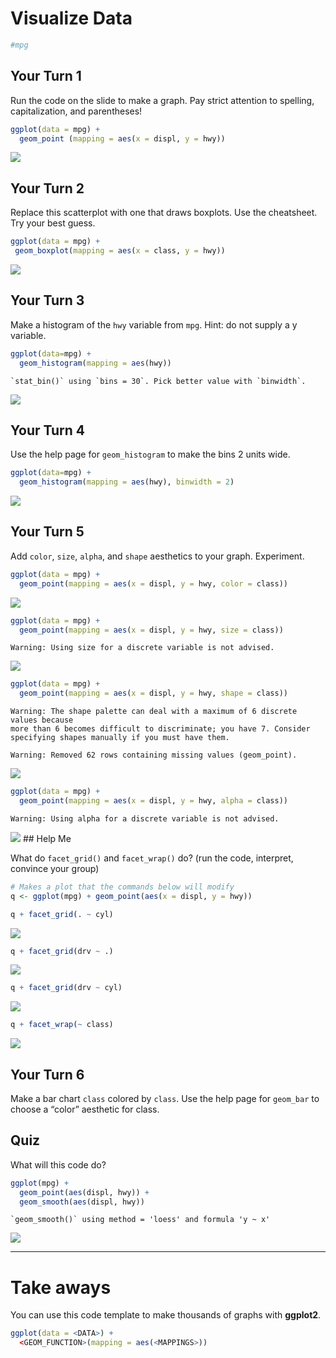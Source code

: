 Visualize Data
================

``` r
#mpg
```

## Your Turn 1

Run the code on the slide to make a graph. Pay strict attention to
spelling, capitalization, and parentheses\!

``` r
ggplot(data = mpg) +
  geom_point (mapping = aes(x = displ, y = hwy))
```

![](Week-4-Visualize-Exercises_files/figure-gfm/unnamed-chunk-2-1.png)<!-- -->

## Your Turn 2

Replace this scatterplot with one that draws boxplots. Use the
cheatsheet. Try your best guess.

``` r
ggplot(data = mpg) +
 geom_boxplot(mapping = aes(x = class, y = hwy))
```

![](Week-4-Visualize-Exercises_files/figure-gfm/unnamed-chunk-3-1.png)<!-- -->

## Your Turn 3

Make a histogram of the `hwy` variable from `mpg`. Hint: do not supply a
y variable.

``` r
ggplot(data=mpg) +
  geom_histogram(mapping = aes(hwy))
```

    `stat_bin()` using `bins = 30`. Pick better value with `binwidth`.

![](Week-4-Visualize-Exercises_files/figure-gfm/unnamed-chunk-4-1.png)<!-- -->

## Your Turn 4

Use the help page for `geom_histogram` to make the bins 2 units wide.

``` r
ggplot(data=mpg) +
  geom_histogram(mapping = aes(hwy), binwidth = 2)
```

![](Week-4-Visualize-Exercises_files/figure-gfm/unnamed-chunk-5-1.png)<!-- -->

## Your Turn 5

Add `color`, `size`, `alpha`, and `shape` aesthetics to your graph.
Experiment.

``` r
ggplot(data = mpg) +
  geom_point(mapping = aes(x = displ, y = hwy, color = class))
```

![](Week-4-Visualize-Exercises_files/figure-gfm/unnamed-chunk-6-1.png)<!-- -->

``` r
ggplot(data = mpg) +
  geom_point(mapping = aes(x = displ, y = hwy, size = class))
```

    Warning: Using size for a discrete variable is not advised.

![](Week-4-Visualize-Exercises_files/figure-gfm/unnamed-chunk-7-1.png)<!-- -->

``` r
ggplot(data = mpg) +
  geom_point(mapping = aes(x = displ, y = hwy, shape = class))
```

    Warning: The shape palette can deal with a maximum of 6 discrete values because
    more than 6 becomes difficult to discriminate; you have 7. Consider
    specifying shapes manually if you must have them.

    Warning: Removed 62 rows containing missing values (geom_point).

![](Week-4-Visualize-Exercises_files/figure-gfm/unnamed-chunk-8-1.png)<!-- -->

``` r
ggplot(data = mpg) +
  geom_point(mapping = aes(x = displ, y = hwy, alpha = class))
```

    Warning: Using alpha for a discrete variable is not advised.

![](Week-4-Visualize-Exercises_files/figure-gfm/unnamed-chunk-9-1.png)<!-- -->
\#\# Help Me

What do `facet_grid()` and `facet_wrap()` do? (run the code, interpret,
convince your group)

``` r
# Makes a plot that the commands below will modify
q <- ggplot(mpg) + geom_point(aes(x = displ, y = hwy))

q + facet_grid(. ~ cyl)
```

![](Week-4-Visualize-Exercises_files/figure-gfm/unnamed-chunk-10-1.png)<!-- -->

``` r
q + facet_grid(drv ~ .)
```

![](Week-4-Visualize-Exercises_files/figure-gfm/unnamed-chunk-10-2.png)<!-- -->

``` r
q + facet_grid(drv ~ cyl)
```

![](Week-4-Visualize-Exercises_files/figure-gfm/unnamed-chunk-10-3.png)<!-- -->

``` r
q + facet_wrap(~ class)
```

![](Week-4-Visualize-Exercises_files/figure-gfm/unnamed-chunk-10-4.png)<!-- -->

## Your Turn 6

Make a bar chart `class` colored by `class`. Use the help page for
`geom_bar` to choose a “color” aesthetic for class.

## Quiz

What will this code do?

``` r
ggplot(mpg) + 
  geom_point(aes(displ, hwy)) +
  geom_smooth(aes(displ, hwy))
```

    `geom_smooth()` using method = 'loess' and formula 'y ~ x'

![](Week-4-Visualize-Exercises_files/figure-gfm/unnamed-chunk-12-1.png)<!-- -->

-----

# Take aways

You can use this code template to make thousands of graphs with
**ggplot2**.

``` r
ggplot(data = <DATA>) +
  <GEOM_FUNCTION>(mapping = aes(<MAPPINGS>))
```
